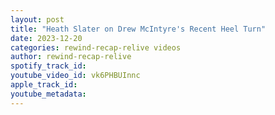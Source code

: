 ```yaml
---
layout: post
title: "Heath Slater on Drew McIntyre's Recent Heel Turn"
date: 2023-12-20
categories: rewind-recap-relive videos
author: rewind-recap-relive
spotify_track_id: 
youtube_video_id: vk6PHBUInnc
apple_track_id: 
youtube_metadata: 
---
```

